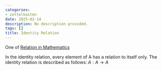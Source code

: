 ```yaml
---
categories:
- zettelkasten
date: 2025-02-14
description: No description provided.
tags: []
title: Identity Relation
---
```


One of [Relation in Mathematics](Relation%20in%20Mathematics.md)

In the identity relation, every element of A has a relation to itself only. The identity relation is described as follows: $A : A \rightarrow A$